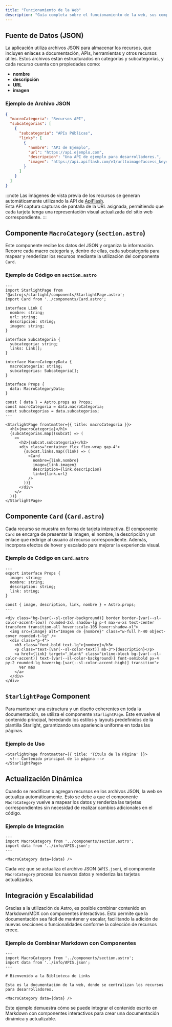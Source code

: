 ```yaml
---
title: "Funcionamiento de la Web"
description: "Guía completa sobre el funcionamiento de la web, sus componentes y cómo agregar nuevos enlaces."
---
```



## Fuente de Datos (JSON)

La aplicación utiliza archivos JSON para almacenar los recursos, que incluyen enlaces a documentación, APIs, herramientas y otros recursos útiles. Estos archivos están estructurados en categorías y subcategorías, y cada recurso cuenta con propiedades como:

- **nombre**
- **descripción**
- **URL**
- **imagen**

### Ejemplo de Archivo JSON

```json
{
  "macroCategoria": "Recursos API",
  "subcategorias": [
    {
      "subcategoria": "APIs Públicas",
      "links": [
        {
          "nombre": "API de Ejemplo",
          "url": "https://api.ejemplo.com",
          "descripcion": "Una API de ejemplo para desarrolladores.",
          "imagen": "https://api.apiflash.com/v1/urltoimage?access_key=Mykey&wait_until=page_loaded&url=https://api.ejemplo.com"
        }
      ]
    }
  ]
}
```
:::note
Las imágenes de vista previa de los recursos se generan automáticamente utilizando la API de [ApiFlash](https://www.apiflash.com/).  
Esta API captura capturas de pantalla de la URL asignada, permitiendo que cada tarjeta tenga una representación visual actualizada del sitio web correspondiente.
:::







## Componente `MacroCategory` (`section.astro`)

Este componente recibe los datos del JSON y organiza la información. Recorre cada macro categoría y, dentro de ellas, cada subcategoría para mapear y renderizar los recursos mediante la utilización del componente `Card`.

### Ejemplo de Código en `section.astro`

```astro
---
import StarlightPage from '@astrojs/starlight/components/StarlightPage.astro';
import Card from '../components/Card.astro';

interface Link {
  nombre: string;
  url: string;
  descripcion: string;
  imagen: string;
}

interface Subcategoria {
  subcategoria: string;
  links: Link[];
}

interface MacroCategoryData {
  macroCategoria: string;
  subcategorias: Subcategoria[];
}

interface Props {
  data: MacroCategoryData;
}

const { data } = Astro.props as Props;
const macroCategoria = data.macroCategoria;
const subcategorias = data.subcategorias;
---

<StarlightPage frontmatter={{ title: macroCategoria }}>
  <h1>{macroCategoria}</h1>
  {subcategorias.map((subcat) => (
    <>
      <h2>{subcat.subcategoria}</h2>
      <div class="container flex flex-wrap gap-4">
        {subcat.links.map((link) => (
          <Card
            nombre={link.nombre}
            image={link.imagen}
            description={link.descripcion}
            link={link.url}
          />
        ))}
      </div>
    </>
  ))}
</StarlightPage>
```

## Componente `Card` (`Card.astro`)

Cada recurso se muestra en forma de tarjeta interactiva. El componente `Card` se encarga de presentar la imagen, el nombre, la descripción y un enlace que redirige al usuario al recurso correspondiente. Además, incorpora efectos de hover y escalado para mejorar la experiencia visual.

### Ejemplo de Código en `Card.astro`

```astro
---
export interface Props {
  image: string;
  nombre: string;
  description: string;
  link: string;
}

const { image, description, link, nombre } = Astro.props;
---

<div class="bg-[var(--sl-color-background)] border border-[var(--sl-color-accent-low)] rounded-2xl shadow-lg p-4 max-w-xs text-center transform transition-all hover:scale-105 hover:shadow-xl">
  <img src={image} alt="Imagen de {nombre}" class="w-full h-40 object-cover rounded-t-lg" />
  <div class="p-4">
    <h3 class="font-bold text-lg">{nombre}</h3>
    <p class="text-[var(--sl-color-text)] mb-3">{description}</p>
    <a href={link} target="_blank" class="inline-block bg-[var(--sl-color-accent)] text-[var(--sl-color-background)] font-semibold px-4 py-2 rounded-lg hover:bg-[var(--sl-color-accent-high)] transition">
      Ver más
    </a>
  </div>
</div>
```

## `StarlightPage` Component

Para mantener una estructura y un diseño coherentes en toda la documentación, se utiliza el componente `StarlightPage`. Este envuelve el contenido principal, heredando los estilos y layouts predefinidos de la plantilla Starlight, garantizando una apariencia uniforme en todas las páginas.

### Ejemplo de Uso

```astro
<StarlightPage frontmatter={{ title: 'Título de la Página' }}>
  <!-- Contenido principal de la página -->
</StarlightPage>
```

## Actualización Dinámica

Cuando se modifican o agregan recursos en los archivos JSON, la web se actualiza automáticamente. Esto se debe a que el componente `MacroCategory` vuelve a mapear los datos y renderiza las tarjetas correspondientes sin necesidad de realizar cambios adicionales en el código.

### Ejemplo de Integración

```astro
---
import MacroCategory from '../components/section.astro';
import data from '../info/APIS.json';
---

<MacroCategory data={data} />
```

Cada vez que se actualiza el archivo JSON (`APIS.json`), el componente `MacroCategory` procesa los nuevos datos y renderiza las tarjetas actualizadas.

## Integración y Escalabilidad

Gracias a la utilización de Astro, es posible combinar contenido en Markdown/MDX con componentes interactivos. Esto permite que la documentación sea fácil de mantener y escalar, facilitando la adición de nuevas secciones o funcionalidades conforme la colección de recursos crece.

### Ejemplo de Combinar Markdown con Componentes

```astro
---
import MacroCategory from '../components/section.astro';
import data from '../info/APIS.json';
---

# Bienvenido a la Biblioteca de Links

Esta es la documentación de la web, donde se centralizan los recursos para desarrolladores.

<MacroCategory data={data} />
```

Este ejemplo demuestra cómo se puede integrar el contenido escrito en Markdown con componentes interactivos para crear una documentación dinámica y actualizable.

